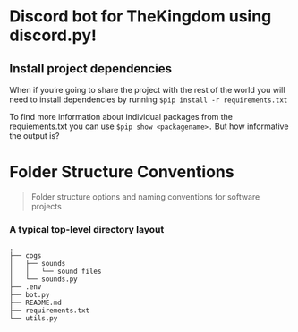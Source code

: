 # Discord bot for TheKingdom using discord.py!

## Install project dependencies

When if you’re going to share the project with the rest of the world you will need to install dependencies by running  `$pip install -r requirements.txt`

To find more information about individual packages from the requiements.txt you can use  `$pip show <packagename>.`  But how informative the output is?

Folder Structure Conventions
============================

> Folder structure options and naming conventions for software projects

### A typical top-level directory layout

    .
    ├── cogs                    
    │   ├── sounds       
    │   │   └── sound files
    │   └── sounds.py                    
    ├── .env
    ├── bot.py
    ├── README.md
    ├── requirements.txt
    └── utils.py
